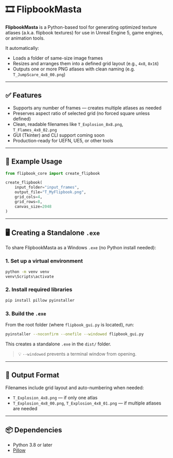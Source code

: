 # 🎞️ FlipbookMasta

**FlipbookMasta** is a Python-based tool for generating optimized texture atlases (a.k.a. flipbook textures) for use in Unreal Engine 5, game engines, or animation tools.

It automatically:
- Loads a folder of same-size image frames
- Resizes and arranges them into a defined grid layout (e.g., `4x8`, `8x16`)
- Outputs one or more PNG atlases with clean naming (e.g. `T_JumpScare_4x8_00.png`)

---

## ✅ Features

- Supports any number of frames — creates multiple atlases as needed  
- Preserves aspect ratio of selected grid (no forced square unless defined)  
- Clean, readable filenames like `T_Explosion_8x8.png`, `T_Flames_4x8_02.png`  
- GUI (Tkinter) and CLI support coming soon  
- Production-ready for UEFN, UE5, or other tools  

---

## 🧩 Example Usage

```python
from flipbook_core import create_flipbook

create_flipbook(
    input_folder="input_frames",
    output_file="T_MyFlipbook.png",
    grid_cols=4,
    grid_rows=8,
    canvas_size=2048
)
```

---

## 🖥️ Creating a Standalone `.exe`

To share FlipbookMasta as a Windows `.exe` (no Python install needed):

### 1. Set up a virtual environment

```bash
python -m venv venv
venv\Scripts\activate
```

### 2. Install required libraries

```bash
pip install pillow pyinstaller
```

### 3. Build the `.exe`

From the root folder (where `flipbook_gui.py` is located), run:

```bash
pyinstaller --noconfirm --onefile --windowed flipbook_gui.py
```

This creates a standalone `.exe` in the `dist/` folder.

> 💡 `--windowed` prevents a terminal window from opening.

---

## 📁 Output Format

Filenames include grid layout and auto-numbering when needed:

- `T_Explosion_4x8.png` — if only one atlas
- `T_Explosion_4x8_00.png`, `T_Explosion_4x8_01.png` — if multiple atlases are needed

---

## 📦 Dependencies

- Python 3.8 or later
- [Pillow](https://pillow.readthedocs.io/)

